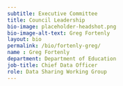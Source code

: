 ```yaml
---
subtitle: Executive Committee
title: Council Leadership
bio-image: placeholder-headshot.png
bio-image-alt-text: Greg Fortenly
layout: bio
permalink: /bio/fortenly-greg/
name : Greg Fortenly
department: Department of Education
job-title: Chief Data Officer
role: Data Sharing Working Group
---
```

   
